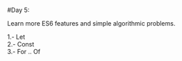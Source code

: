 #Day 5:
 
Learn more ES6 features and simple algorithmic problems.

1.- Let  
2.- Const  
3.- For .. Of

